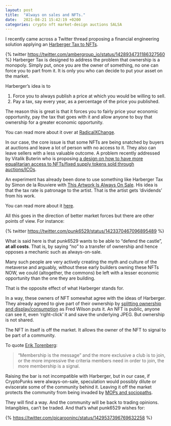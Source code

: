 ```yaml
---
layout: post
title:  "Always on sales and NFTs."
date:   2021-08-21 15:42:19 +0200
categories: crypto nft market-design auctions SALSA
---
```

I recently came across a Twitter thread proposing a financial engineering solution applying an [Harberger Tax to NFTs](https://medium.com/@simondlr/what-is-harberger-tax-where-does-the-blockchain-fit-in-1329046922c6).

{% twitter https://twitter.com/ambergroup_io/status/1428934731186327560 %}
Harberger Tax is designed to address the problem that ownership is a monopoly. Simply put, once you are the owner of something, no one can force you to part from it. It is only you who can decide to put your asset on the market.

Harberger’s idea is to

1. Force you to always publish a price at which you would be willing to sell.
2. Pay a tax, say every year, as a percentage of the price you published.

The reason this is great is that it forces you to fairly price your economic opportunity, pay the tax that goes with it and allow anyone to buy that ownership for a greater economic opportunity.

You can read more about it over at [RadicalXChange](https://www.radicalxchange.org/).

In our case, the core issue is that some NFTs are being snatched by buyers at auctions and leave a lot of person with no access to it. They also can leave sellers with a less valuable outcome. A problem recently addressed by Vitalik Buterin who is proposing [a design on how to have more equalitarian access to NFTs/fixed supply tokens sold through auctions/ICOs](https://vitalik.ca/general/2021/08/22/prices.html).

An experiment has already been done to use something like Harberger Tax by Simon de la Rouviere with [This Artwork Is Always On Sale](https://thisartworkisalwaysonsale.com/). His idea is that the tax rate is patronage to the artist. That is the artist gets ‘dividends’ from his work.

You can read more about it [here](https://blog.simondlr.com/posts/this-artwork-is-always-on-sale-v2).

All this goes in the direction of better market forces but there are other points of view. For instance:

{% twitter https://twitter.com/punk6529/status/1423370467096895489 %}


What is said here is that punk6529 wants to be able to “defend the castle”, **at all costs**. That is, by saying “no” to a transfer of ownership and hence opposes a mechanic such as always-on-sale.

Many such people are very actively creating the myth and culture of the metaverse and arguably, without these early builders owning these NFTs NOW, we could (altogether, the commons) be left with a lesser economic opportunity than the one they are building.

That is the opposite effect of what Harberger stands for.

In a way, these owners of NFT somewhat agree with the ideas of Harberger. They already agreed to give part of their ownership by [splitting ownership and display/consumption](https://avc.com/2021/08/splitting-ownership-and-display-consumption/) as Fred Wilson puts it. An NFT is public, anyone can see it, even ‘right-click’ it and save the underlying JPEG. But ownership is not shared.

The NFT in itself is off the market. It allows the owner of the NFT to signal to be part of a community.

To quote [Erik Torenberg](https://eriktorenberg.substack.com/p/signaling-on-the-internet):

>“Membership is the message” and the more exclusive a club is to join, or the more impressive the criteria members need in order to join, the more membership is a signal.

Raising the bar is not incompatible with Harberger, but in our case, if CryptoPunks were always-on-sale, speculation would possibly dilute or eviscerate some of the community behind it. Leaving it off the market protects the community from being invaded by [MOPs and sociopaths](https://meaningness.com/geeks-mops-sociopaths).

They will find a way. And the community will be back to trading opinions. Intangibles, can’t be traded. And that’s what punk6529 wishes for:

{% https://twitter.com/picarooninc/status/1429537396769632258 %}


